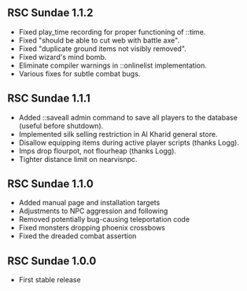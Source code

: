 RSC Sundae 1.1.2
----------------

* Fixed play_time recording for proper functioning of ::time.
* Fixed "should be able to cut web with battle axe".
* Fixed "duplicate ground items not visibly removed".
* Fixed wizard's mind bomb.
* Eliminate compiler warnings in ::onlinelist implementation.
* Various fixes for subtle combat bugs.

RSC Sundae 1.1.1
----------------

* Added ::saveall admin command to save all players to the
  database (useful before shutdown).
* Implemented silk selling restriction in Al Kharid general store.
* Disallow equipping items during active player scripts (thanks Logg).
* Imps drop flourpot, not flourheap (thanks Logg).
* Tighter distance limit on nearvisnpc.

RSC Sundae 1.1.0
----------------

* Added manual page and installation targets
* Adjustments to NPC aggression and following
* Removed potentially bug-causing teleportation code
* Fixed monsters dropping phoenix crossbows
* Fixed the dreaded combat assertion

RSC Sundae 1.0.0
----------------

* First stable release
